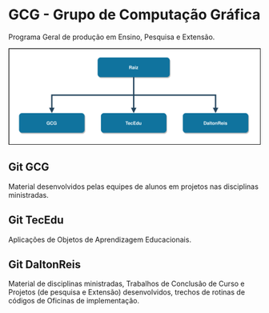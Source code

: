 # GCG - Grupo de Computação Gráfica
Programa Geral de produção em Ensino, Pesquisa e Extensão.

![Organograma Geral](organograma.drawio.svg)

## Git GCG

Material desenvolvidos pelas equipes de alunos em projetos nas disciplinas ministradas.

## Git TecEdu

Aplicações de Objetos de Aprendizagem Educacionais.

## Git DaltonReis

Material de disciplinas ministradas, Trabalhos de Conclusão de Curso e Projetos (de pesquisa e Extensão) desenvolvidos, trechos de rotinas de códigos de Oficinas de implementação.